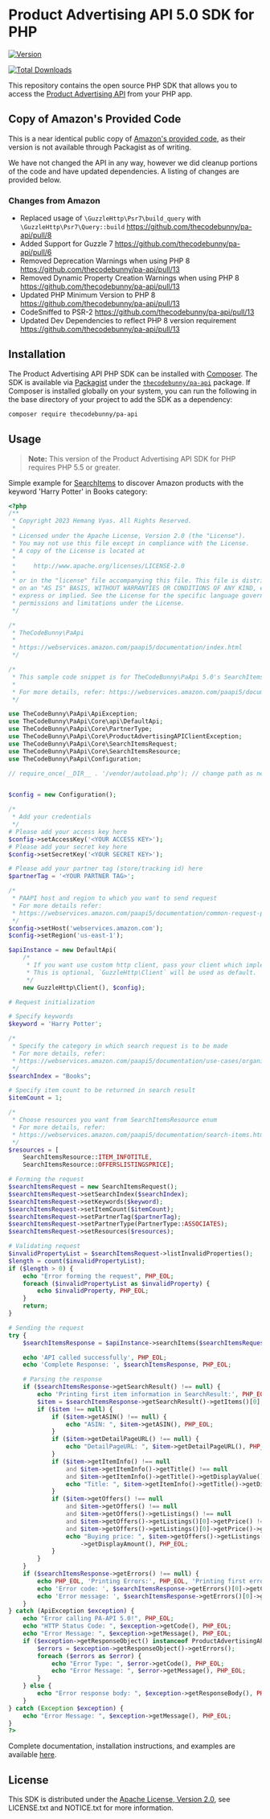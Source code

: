 # Product Advertising API 5.0 SDK for PHP

[![Version](https://img.shields.io/packagist/v/thecodebunny/pa-api)](https://img.shields.io/packagist/v/thecodebunny/pa-api)

[![Total Downloads](https://img.shields.io/packagist/dt/thecodebunny/pa-api.svg?style=flat)](https://packagist.org/packages/thecodebunny/pa-api)

This repository contains the open source PHP SDK that allows you to access the [Product Advertising API](https://webservices.amazon.com/paapi5/documentation/index.html) from your PHP app.

## Copy of Amazon's Provided Code

This is a near identical public copy of [Amazon's provided code](https://webservices.amazon.com/paapi5/documentation/quick-start/using-sdk.html), as their version is not available through Packagist as of writing.

We have not changed the API in any way, however we did cleanup portions of the code and have updated dependencies. A listing of changes are provided below.

### Changes from Amazon

* Replaced usage of `\GuzzleHttp\Psr7\build_query` with `\GuzzleHttp\Psr7\Query::build` https://github.com/thecodebunny/pa-api/pull/8
* Added Support for Guzzle 7 https://github.com/thecodebunny/pa-api/pull/6
* Removed Deprecation Warnings when using PHP 8 https://github.com/thecodebunny/pa-api/pull/13
* Removed Dynamic Property Creation Warnings when using PHP 8 https://github.com/thecodebunny/pa-api/pull/13
* Updated PHP Minimum Version to PHP 8 https://github.com/thecodebunny/pa-api/pull/13
* CodeSniffed to PSR-2 https://github.com/thecodebunny/pa-api/pull/13
* Updated Dev Dependencies to reflect PHP 8 version requirement https://github.com/thecodebunny/pa-api/pull/13

## Installation
The Product Advertising API PHP SDK can be installed with [Composer](https://getcomposer.org/). The SDK is available via [Packagist](http://packagist.org/) under the [`thecodebunny/pa-api`](https://packagist.org/packages/thecodebunny/pa-api) package. If Composer is installed globally on your system, you can run the following in the base directory of your project to add the SDK as a dependency:

```sh
composer require thecodebunny/pa-api
```

## Usage
> **Note:** This version of the Product Advertising API SDK for PHP requires PHP 5.5 or greater.

Simple example for [SearchItems](https://webservices.amazon.com/paapi5/documentation/search-items.html) to discover Amazon products with the keyword 'Harry Potter' in Books category:

```php
<?php
/**
 * Copyright 2023 Hemang Vyas. All Rights Reserved.
 *
 * Licensed under the Apache License, Version 2.0 (the "License").
 * You may not use this file except in compliance with the License.
 * A copy of the License is located at
 *
 *     http://www.apache.org/licenses/LICENSE-2.0
 *
 * or in the "license" file accompanying this file. This file is distributed
 * on an "AS IS" BASIS, WITHOUT WARRANTIES OR CONDITIONS OF ANY KIND, either
 * express or implied. See the License for the specific language governing
 * permissions and limitations under the License.
 */

/*
 * TheCodeBunny\PaApi
 *
 * https://webservices.amazon.com/paapi5/documentation/index.html
 */

/*
 * This sample code snippet is for TheCodeBunny\PaApi 5.0's SearchItems API
 *
 * For more details, refer: https://webservices.amazon.com/paapi5/documentation/search-items.html
 */

use TheCodeBunny\PaApi\ApiException;
use TheCodeBunny\PaApi\Core\api\DefaultApi;
use TheCodeBunny\PaApi\Core\PartnerType;
use TheCodeBunny\PaApi\Core\ProductAdvertisingAPIClientException;
use TheCodeBunny\PaApi\Core\SearchItemsRequest;
use TheCodeBunny\PaApi\Core\SearchItemsResource;
use TheCodeBunny\PaApi\Configuration;

// require_once(__DIR__ . '/vendor/autoload.php'); // change path as needed


$config = new Configuration();

/*
 * Add your credentials
 */
# Please add your access key here
$config->setAccessKey('<YOUR ACCESS KEY>');
# Please add your secret key here
$config->setSecretKey('<YOUR SECRET KEY>');

# Please add your partner tag (store/tracking id) here
$partnerTag = '<YOUR PARTNER TAG>';

/*
 * PAAPI host and region to which you want to send request
 * For more details refer:
 * https://webservices.amazon.com/paapi5/documentation/common-request-parameters.html#host-and-region
 */
$config->setHost('webservices.amazon.com');
$config->setRegion('us-east-1');

$apiInstance = new DefaultApi(
    /*
     * If you want use custom http client, pass your client which implements `GuzzleHttp\ClientInterface`.
     * This is optional, `GuzzleHttp\Client` will be used as default.
     */
    new GuzzleHttp\Client(), $config);

# Request initialization

# Specify keywords
$keyword = 'Harry Potter';

/*
 * Specify the category in which search request is to be made
 * For more details, refer:
 * https://webservices.amazon.com/paapi5/documentation/use-cases/organization-of-items-on-amazon/search-index.html
 */
$searchIndex = "Books";

# Specify item count to be returned in search result
$itemCount = 1;

/*
 * Choose resources you want from SearchItemsResource enum
 * For more details, refer:
 * https://webservices.amazon.com/paapi5/documentation/search-items.html#resources-parameter
 */
$resources = [
    SearchItemsResource::ITEM_INFOTITLE,
    SearchItemsResource::OFFERSLISTINGSPRICE];

# Forming the request
$searchItemsRequest = new SearchItemsRequest();
$searchItemsRequest->setSearchIndex($searchIndex);
$searchItemsRequest->setKeywords($keyword);
$searchItemsRequest->setItemCount($itemCount);
$searchItemsRequest->setPartnerTag($partnerTag);
$searchItemsRequest->setPartnerType(PartnerType::ASSOCIATES);
$searchItemsRequest->setResources($resources);

# Validating request
$invalidPropertyList = $searchItemsRequest->listInvalidProperties();
$length = count($invalidPropertyList);
if ($length > 0) {
    echo "Error forming the request", PHP_EOL;
    foreach ($invalidPropertyList as $invalidProperty) {
        echo $invalidProperty, PHP_EOL;
    }
    return;
}

# Sending the request
try {
    $searchItemsResponse = $apiInstance->searchItems($searchItemsRequest);

    echo 'API called successfully', PHP_EOL;
    echo 'Complete Response: ', $searchItemsResponse, PHP_EOL;

    # Parsing the response
    if ($searchItemsResponse->getSearchResult() !== null) {
        echo 'Printing first item information in SearchResult:', PHP_EOL;
        $item = $searchItemsResponse->getSearchResult()->getItems()[0];
        if ($item !== null) {
            if ($item->getASIN() !== null) {
                echo "ASIN: ", $item->getASIN(), PHP_EOL;
            }
            if ($item->getDetailPageURL() !== null) {
                echo "DetailPageURL: ", $item->getDetailPageURL(), PHP_EOL;
            }
            if ($item->getItemInfo() !== null
                and $item->getItemInfo()->getTitle() !== null
                and $item->getItemInfo()->getTitle()->getDisplayValue() !== null) {
                echo "Title: ", $item->getItemInfo()->getTitle()->getDisplayValue(), PHP_EOL;
            }
            if ($item->getOffers() !== null
                and $item->getOffers() !== null
                and $item->getOffers()->getListings() !== null
                and $item->getOffers()->getListings()[0]->getPrice() !== null
                and $item->getOffers()->getListings()[0]->getPrice()->getDisplayAmount() !== null) {
                echo "Buying price: ", $item->getOffers()->getListings()[0]->getPrice()
                    ->getDisplayAmount(), PHP_EOL;
            }
        }
    }
    if ($searchItemsResponse->getErrors() !== null) {
        echo PHP_EOL, 'Printing Errors:', PHP_EOL, 'Printing first error object from list of errors', PHP_EOL;
        echo 'Error code: ', $searchItemsResponse->getErrors()[0]->getCode(), PHP_EOL;
        echo 'Error message: ', $searchItemsResponse->getErrors()[0]->getMessage(), PHP_EOL;
    }
} catch (ApiException $exception) {
    echo "Error calling PA-API 5.0!", PHP_EOL;
    echo "HTTP Status Code: ", $exception->getCode(), PHP_EOL;
    echo "Error Message: ", $exception->getMessage(), PHP_EOL;
    if ($exception->getResponseObject() instanceof ProductAdvertisingAPIClientException) {
        $errors = $exception->getResponseObject()->getErrors();
        foreach ($errors as $error) {
            echo "Error Type: ", $error->getCode(), PHP_EOL;
            echo "Error Message: ", $error->getMessage(), PHP_EOL;
        }
    } else {
        echo "Error response body: ", $exception->getResponseBody(), PHP_EOL;
    }
} catch (Exception $exception) {
    echo "Error Message: ", $exception->getMessage(), PHP_EOL;
}
?>
```

Complete documentation, installation instructions, and examples are available [here](https://webservices.amazon.com/paapi5/documentation/index.html).

## License
This SDK is distributed under the [Apache License, Version 2.0](http://www.apache.org/licenses/LICENSE-2.0), see LICENSE.txt and NOTICE.txt for more information.
